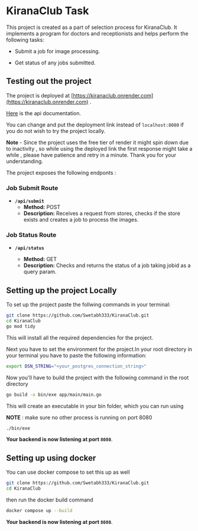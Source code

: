 # KiranaClub Task

This project is created as a part of selection process for KiranaClub. It implements a program for doctors and receptionists and helps perform the following tasks:

- Submit  a job for image processing.

- Get status of any jobs submitted.

## Testing out the project

The project is deployed at [https://kiranaclub.onrender.com](https://kiranaclub.onrender.com) .

[Here](https://app.swaggerhub.com/apis/SWETABHSHREYAM333/KiraanaClub/1.0.0) is the api documentation.

You can change and put the deployment link instead of `localhost:8080` if you do not wish to try the project locally.

**Note** - Since the project uses the free tier of render it might spin down due to inactivity , so while using the deployed link the first response might take a while , please have patience and retry in a minute. Thank you for your understanding.

The project exposes the following endponts :

### Job Submit Route

- **`/api/submit`**
  - **Method:** POST
  - **Description:** Receives a request from stores, checks if the store exists and creates a job to process the images.

### Job Status Route

- **`/api/status`**

  - **Method:** GET
  - **Description:** Checks and returns the status of a job taking jobid as a query param.


## Setting up the project Locally

To set up the project paste the follwing commands in your terminal:

```bash
git clone https://github.com/Swetabh333/KiranaClub.git
cd KiranaClub
go mod tidy
```

This will install all the required dependencies for the project.

Next you have to set the environment for the project.In your root directory in your terminal you have to paste the following information:

```bash
export DSN_STRING="<your_postgres_connection_string>"
```
Now you'll have to build the project with the following command in the root directory

```bash
go build -o bin/exe app/main/main.go
```

This will create an executable in your bin folder, which you can run using

**NOTE** : make sure no other process is running on port 8080

```bash
./bin/exe
```

**Your backend is now listening at port `8080`**.

## Setting up using docker

You can use docker compose to set this up as well

```bash
git clone https://github.com/Swetabh333/KiranaClub.git
cd KiranaClub
```

then run the docker build command

```bash
docker compose up --build
```

**Your backend is now listening at port `8080`**.

